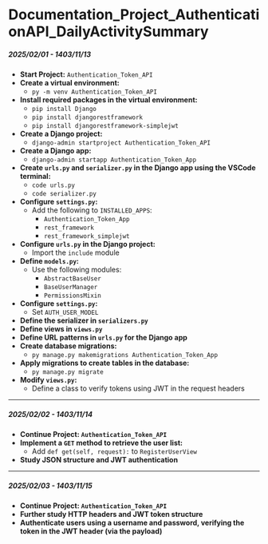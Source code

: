 
# Documentation_Project_AuthenticationAPI_DailyActivitySummary

##### 2025/02/01 - 1403/11/13

- **Start Project:** `Authentication_Token_API`
- **Create a virtual environment:**
    - `py -m venv Authentication_Token_API`
- **Install required packages in the virtual environment:**
    - `pip install Django`
    - `pip install djangorestframework`
    - `pip install djangorestframework-simplejwt`
- **Create a Django project:**
    - `django-admin startproject Authentication_Token_API`
- **Create a Django app:**
    - `django-admin startapp Authentication_Token_App`
- **Create `urls.py` and `serializer.py` in the Django app using the VSCode terminal:**
    - `code urls.py`
    - `code serializer.py`
- **Configure `settings.py`:**
    - Add the following to `INSTALLED_APPS`:
        - `Authentication_Token_App`
        - `rest_framework`
        - `rest_framework_simplejwt`
- **Configure `urls.py` in the Django project:**
    - Import the `include` module
- **Define `models.py`:**
    - Use the following modules:
        - `AbstractBaseUser`
        - `BaseUserManager`
        - `PermissionsMixin`
- **Configure `settings.py`:**
    - Set `AUTH_USER_MODEL`
- **Define the serializer in `serializers.py`**
- **Define views in `views.py`**
- **Define URL patterns in `urls.py` for the Django app**
- **Create database migrations:**
    - `py manage.py makemigrations Authentication_Token_App`
- **Apply migrations to create tables in the database:**
    - `py manage.py migrate`
- **Modify `views.py`:**
    - Define a class to verify tokens using JWT in the request headers

---

##### 2025/02/02 - 1403/11/14

- **Continue Project: `Authentication_Token_API`**
- **Implement a `GET` method to retrieve the user list:**
    - Add `def get(self, request):` to `RegisterUserView`
- **Study JSON structure and JWT authentication**

---

##### 2025/02/03 - 1403/11/15

- **Continue Project: `Authentication_Token_API`**
- **Further study HTTP headers and JWT token structure**
- **Authenticate users using a username and password, verifying the token in the JWT header (via the payload)**
